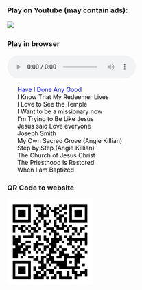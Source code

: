 ### Play on Youtube (may contain ads):
<a href="https://www.youtube.com/watch?v=wVBtsELKwvw&list=PLmpul3lpxxJoNbE2pRts60_ClOnIOYu7m" target="_blank"><img src="https://logodix.com/logo/360168.png" width="100"></a>

### Play in browser 
<style>
    #playlist{
        list-style: none;
    }
    #playlist li a{
        color:black;
        text-decoration: none;
    }
    #playlist .current-song a{
        color:blue;
    }
</style>

<audio src="" controls id="audioPlayer">
    Sorry, your browser doesn't support html!
</audio>


<ul id="playlist">

<li class="current-song"><a href=https://github.com/drhyrum/2021-primary-program/raw/main/list/Have%20I%20Done%20Any%20Good%20-%20Sing%20Along.mp3>Have I Done Any Good</a></li>

<li><a href=https://github.com/drhyrum/2021-primary-program/raw/main/list/I%20Know%20That%20My%20Redeemer%20Lives%20-%207-Year-Old%20Claire%20Crosby.mp3>I Know That My Redeemer Lives</a></li>

<li><a href=https://github.com/drhyrum/2021-primary-program/raw/main/list/I%20Love%20to%20See%20the%20Temple.mp3>I Love to See the Temple</a></li>

<li><a href=https://github.com/drhyrum/2021-primary-program/raw/main/list/I%20WANT%20TO%20BE%20A%20MISSIONARY%20NOW%20Lyrics%20%20Primary%20Song.mp3>I Want to be a missionary now</a></li>

<li><a href=https://github.com/drhyrum/2021-primary-program/raw/main/list/I'm%20Trying%20to%20Be%20Like%20Jesus%20Lyric%20Video.mp3>I'm Trying to Be Like Jesus</a></li>

<li><a href=https://github.com/drhyrum/2021-primary-program/raw/main/list/Jesus%20said%20Love%20everyone%20SING%20ALONG.mp3>Jesus said Love everyone</a></li>

<li><a href=https://github.com/drhyrum/2021-primary-program/raw/main/list/Joseph%20Smith%E2%80%99s%20First%20Prayer%20Hymn%20%2326%20(With%20Lyrics).mp3>Joseph Smith</a></li>

<li><a href=https://github.com/drhyrum/2021-primary-program/raw/main/list/My%20Own%20Sacred%20Grove%20(original%20song%20by%20Angie%20Killian).mp3>My Own Sacred Grove (Angie Killian)</a></li>

<li><a href=https://github.com/drhyrum/2021-primary-program/raw/main/list/Step%20by%20Step%20(a%20new%20baptism%20song%20by%20Angie%20Killian).mp3>Step by Step (Angie Killian)</a></li>

<li><a href=https://github.com/drhyrum/2021-primary-program/raw/main/list/The%20Church%20of%20Jesus%20Christ%20-%20a%20Primary%20song.mp3>The Church of Jesus Christ</a></li>

<li><a href=https://github.com/drhyrum/2021-primary-program/raw/main/list/The%20Priesthood%20Is%20Restored%20Children%E2%80%99s%20Songbook%20%2389%20(With%20Lyrics).mp3>The Priesthood Is Restored</a></li>

<li><a href=https://github.com/drhyrum/2021-primary-program/raw/main/list/When%20I%20am%20Baptized.mp3>When I am Baptized</a></li>
    
</ul>

<script src="https://code.jquery.com/jquery-2.2.0.js">
</script>
<script>
    // loads the audio player
    audioPlayer();

       function audioPlayer(){
            var currentSong = 0;
            $("#audioPlayer")[0].src = $("#playlist li a")[0];
            $("#audioPlayer")[0].play();
            $("#playlist li a").click(function(e){
               e.preventDefault(); 
               $("#audioPlayer")[0].src = this;
               $("#audioPlayer")[0].play();
               $("#playlist li").removeClass("current-song");
                currentSong = $(this).parent().index();
                $(this).parent().addClass("current-song");
            });
            
            $("#audioPlayer")[0].addEventListener("ended", function(){
               currentSong++;
                if(currentSong == $("#playlist li a").length)
                    currentSong = 0;
                $("#playlist li").removeClass("current-song");
                $("#playlist li:eq("+currentSong+")").addClass("current-song");
                $("#audioPlayer")[0].src = $("#playlist li a")[currentSong].href;
                $("#audioPlayer")[0].play();
            });
        }    
</script>

### QR Code to website
<img src="https://github.com/drhyrum/2021-primary-program/raw/gh-pages/primary_program_qr_code.png">


<!--
<a href="https://raw.githubusercontent.com/drhyrum/2021-primary-program/main/playlist.m3u" download="playlist.m3u">Download the playlist.</a>
-->
